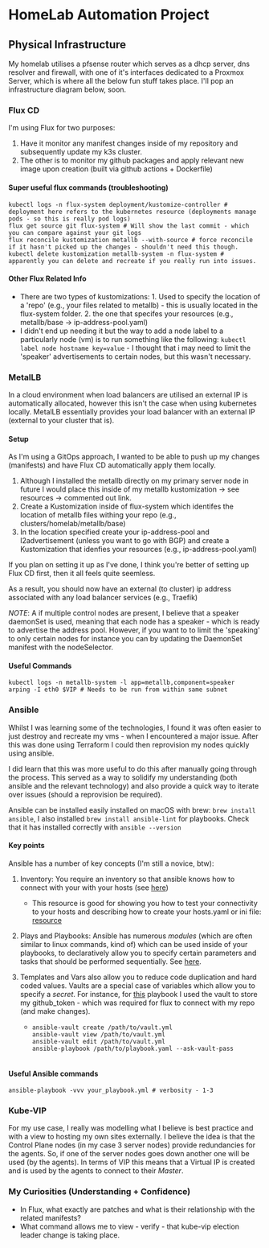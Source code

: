 # HomeLab Automation Project

## Physical Infrastructure

My homelab utilises a pfsense router which serves as a dhcp server, dns resolver and firewall, with one of it's interfaces dedicated to a Proxmox Server, which is where all the below fun stuff takes place. I'll pop an infrastructure diagram below, soon.

### Flux CD

I'm using Flux for two purposes:

1. Have it monitor any manifest changes inside of my repository and subsequently update my k3s cluster.
2. The other is to monitor my github packages and apply relevant new image upon creation (built via github actions + Dockerfile)

#### Super useful flux commands (troubleshooting)

```
kubectl logs -n flux-system deployment/kustomize-controller # deployment here refers to the kubernetes resource (deployments manage pods - so this is really pod logs)
flux get source git flux-system # Will show the last commit - which you can compare against your git logs
flux reconcile kustomization metallb --with-source # force reconcile if it hasn't picked up the changes - shouldn't need this though.
kubectl delete kustomization metallb-system -n flux-system # apparently you can delete and recreate if you really run into issues.
```

#### Other Flux Related Info

- There are two types of kustomizations: 1. Used to specify the location of a 'repo' (e.g., your files related to metallb) - this is usually located in the flux-system folder. 2. the one that specifes your resources (e.g., metallb/base -> ip-address-pool.yaml)
- I didn't end up needing it but the way to add a node label to a particularly node (vm) is to run something like the following: `kubectl label node hostname key=value` - I thought that i may need to limit the 'speaker' advertisements to certain nodes, but this wasn't necessary.

### MetalLB

In a cloud environment when load balancers are utilised an external IP is automatically allocated, however this isn't the case when using kubernetes locally. MetalLB essentially provides your load balancer with an external IP (external to your cluster that is).

#### Setup

As I'm using a GitOps approach, I wanted to be able to push up my changes (manifests) and have Flux CD automatically apply them locally.

1. Although I installed the metallb directly on my primary server node in future I would place this inside of my metallb kustomization -> see resources -> commented out link.
2. Create a Kustomization inside of flux-system which identifes the location of metallb files withing your repo (e.g., clusters/homelab/metallb/base)
3. In the location specified create your ip-address-pool and l2advertisement (unless you want to go with BGP) and create a Kustomization that idenfies your resources (e.g., ip-address-pool.yaml)

If you plan on setting it up as I've done, I think you're better of setting up Flux CD first, then it all feels quite seemless.

As a result, you should now have an external (to cluster) ip address associated with any load balancer services (e.g., Traefik)

_NOTE_: A if multiple control nodes are present, I believe that a speaker daemonSet is used, meaning that each node has a speaker - which is ready to advertise the address pool. However, if you want to to limit the 'speaking' to only certain nodes for instance you can by updating the DaemonSet manifest with the nodeSelector.

#### Useful Commands

```
kubectl logs -n metallb-system -l app=metallb,component=speaker
arping -I eth0 $VIP # Needs to be run from within same subnet
```

### Ansible

Whilst I was learning some of the technologies, I found it was often easier to just destroy and recreate my vms - when I encountered a major issue. After this was done using Terraform I could then reprovision my nodes quickly using ansible.

I did learn that this was more useful to do this after manually going through the process. This served as a way to solidify my understanding (both ansible and the relevant technology) and also provide a quick way to iterate over issues (should a reprovision be required).

Ansible can be installed easily installed on macOS with brew: `brew install ansible`, I also installed `brew install ansible-lint` for playbooks. Check that it has installed correctly with `ansible --version`

#### Key points

Ansible has a number of key concepts (I'm still a novice, btw):

1. Inventory: You require an inventory so that ansible knows how to connect with your with your hosts (see [here](./homelab-infra/ansible/inventory/hosts.yaml))
   - This resource is good for showing you how to test your connectivity to your hosts and describing how to create your hosts.yaml or ini file: [resource](https://docs.ansible.com/ansible/latest/getting_started/get_started_inventory.html)
2. Plays and Playbooks: Ansible has numerous _modules_ (which are often similar to linux commands, kind of) which can be used inside of your playbooks, to declaratively allow you to specify certain parameters and tasks that should be performed sequentially. See [here](./homelab-infra/ansible/playbooks/1-base-setup.yaml).
3. Templates and Vars also allow you to reduce code duplication and hard coded values. Vaults are a special case of variables which allow you to specify a _secret_. For instance, for [this](./homelab-infra/ansible/playbooks/5-flux-gitops-setup.yaml) playbook I used the vault to store my github_token - which was required for flux to connect with my repo (and make changes).

   - ```
     ansible-vault create /path/to/vault.yml
     ansible-vault view /path/to/vault.yml
     ansible-vault edit /path/to/vault.yml
     ansible-playbook /path/to/playbook.yaml --ask-vault-pass
     ```

   ```

   ```

#### Useful Ansible commands

```
ansible-playbook -vvv your_playbook.yml # verbosity - 1-3
```

### Kube-VIP

For my use case, I really was modelling what I believe is best practice and with a view to hosting my own sites externally. I believe the idea is that the Control Plane nodes (in my case 3 server nodes) provide redundancies for the agents. So, if one of the server nodes goes down another one will be used (by the agents). In terms of VIP this means that a Virtual IP is created and is used by the agents to connect to their _Master_.

### My Curiosities (Understanding + Confidence)

- In Flux, what exactly are patches and what is their relationship with the related manifests?
- What command allows me to view - verify - that kube-vip election leader change is taking place.
